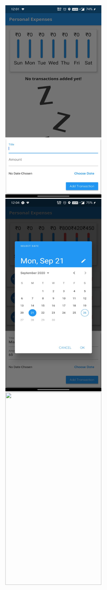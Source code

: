 <img src="Images/First.jpg" width="300" height="600" > 
<img src="Images/Second.jpg" width="300" height="600" > 
<img src="Images/Third.jpg" width="300" height="600" > 
